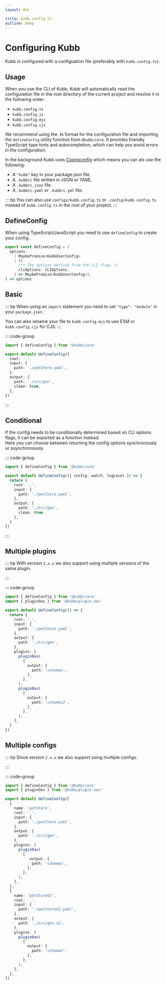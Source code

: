 ```yaml
---
layout: doc

title: kubb.config.ts
outline: deep
---
```


# Configuring Kubb

Kubb is configured with a configuation file (preferably with `kubb.config.ts`).

## Usage

When you use the CLI of Kubb, Kubb will automatically read the configuration file in the root directory of the current project and resolve it in the following order:

- `kubb.config.ts`
- `kubb.config.js`
- `kubb.config.mjs`
- `kubb.config.cjs`

We recommend using the .ts format for the configuration file and importing the `defineConfig` utility function from `@kubb/core`. It provides friendly TypeScript type hints and autocompletion, which can help you avoid errors in the configuration.

In the background Kubb uses [Cosmiconfig](https://github.com/davidtheclark/cosmiconfig) which means you can als use the following:

- A `"kubb"` key in your package.json file.
- A `.kubbrc` file written in JSON or YAML.
- A `.kubbrc.json` file.
- A `.kubbrc.yaml` or `.kubbrc.yml` file.

::: tip
You can also use `configs/kubb.config.ts` or `.config/kubb.config.ts` instead of `kubb.config.ts` in the root of your project.
:::

## DefineConfig

When using TypeScript/JavaScript you need to use `defineConfig` to create your config.

```typescript
export const defineConfig = (
  options:
    | MaybePromise<KubbUserConfig>
    | ((
      /** The options derived from the CLI flags */
      cliOptions: CLIOptions,
    ) => MaybePromise<KubbUserConfig>),
) => options
```

## Basic

::: tip
When using an `import` statement you need to set `"type": "module"` in your `package.json`.

You can also rename your file to `kubb.config.mjs` to use ESM or `kubb.config.cjs` for CJS.
:::

::: code-group

```typescript twoslash [kubb.config.ts]
import { defineConfig } from '@kubb/core'

export default defineConfig({
  root: '.',
  input: {
    path: './petStore.yaml',
  },
  output: {
    path: './src/gen',
    clean: true,
  },
})
```

:::

## Conditional

If the config needs to be conditionally determined based on CLI options flags, it can be exported as a function instead.<br/>
Here you can choose between returning the config options synchronously or asynchronously.

::: code-group

```typescript twoslash [kubb.config.ts]
import { defineConfig } from '@kubb/core'

export default defineConfig(({ config, watch, logLevel }) => {
  return {
    root: '.',
    input: {
      path: './petStore.yaml',
    },
    output: {
      path: './src/gen',
      clean: true,
    },
  }
})
```

:::

## Multiple plugins

::: tip
With version `2.x.x` we also support using multiple versions of the same plugin.

:::

::: code-group

```typescript twoslash [kubb.config.ts]
import { defineConfig } from '@kubb/core'
import { pluginOas } from '@kubb/plugin-oas'

export default defineConfig(() => {
  return {
    root: '.',
    input: {
      path: './petStore.yaml',
    },
    output: {
      path: './src/gen',
    },
    plugins: [
      pluginOas(
        {
          output: {
            path: 'schemas',
          },
        },
      ),
      pluginOas(
        {
          output: {
            path: 'schemas2',
          },
        },
      ),
    ],
  }
})
```

## Multiple configs

::: tip
Since version `2.x.x` we also support using multiple configs.

:::

::: code-group

```typescript twoslash [kubb.config.ts]
import { defineConfig } from '@kubb/core'
import { pluginOas } from '@kubb/plugin-oas'

export default defineConfig([
  {
    name: 'petStore',
    root: '.',
    input: {
      path: './petStore.yaml',
    },
    output: {
      path: './src/gen',
    },
    plugins: [
      pluginOas(
        {
           output: {
            path: 'schemas',
          },
        },
      ),
    ],
  },
  {
    name: 'petStoreV2',
    root: '.',
    input: {
      path: './petStoreV2.yaml',
    },
    output: {
      path: './src/gen-v2',
    },
    plugins: [
      pluginOas(
        {
          output: {
            path: 'schemas',
          },
        },
      ),
    ],
  },
])
```
